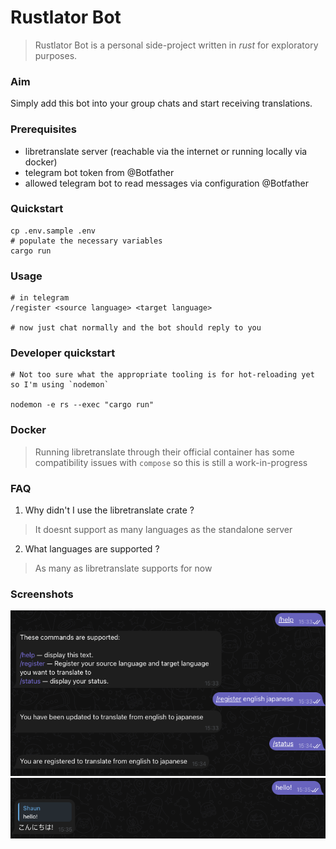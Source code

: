 # Rustlator Bot

> Rustlator Bot is a personal side-project written in *rust* for exploratory purposes.

### Aim
Simply add this bot into your group chats and start receiving translations.

### Prerequisites
- libretranslate server (reachable via the internet or running locally via docker)
- telegram bot token from @Botfather
- allowed telegram bot to read messages via configuration @Botfather

### Quickstart
```
cp .env.sample .env
# populate the necessary variables
cargo run

```

### Usage
```
# in telegram
/register <source language> <target language>

# now just chat normally and the bot should reply to you
```

### Developer quickstart
```
# Not too sure what the appropriate tooling is for hot-reloading yet so I'm using `nodemon`

nodemon -e rs --exec "cargo run"
```

### Docker
> Running libretranslate through their official container has some compatibility issues with `compose` so this is still a work-in-progress

### FAQ
1. Why didn't I use the libretranslate crate ?
> It doesnt support as many languages as the standalone server
2. What languages are supported ?
> As many as libretranslate supports for now

### Screenshots
![Screenshot depicting commands supported by the bot](.github/screenshots/commands.png)
![Alt text](.github/screenshots/chat_translate.png)